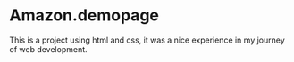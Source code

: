 # Amazon.demopage
This is a project using html and css, it was a nice experience in my journey of web development.
